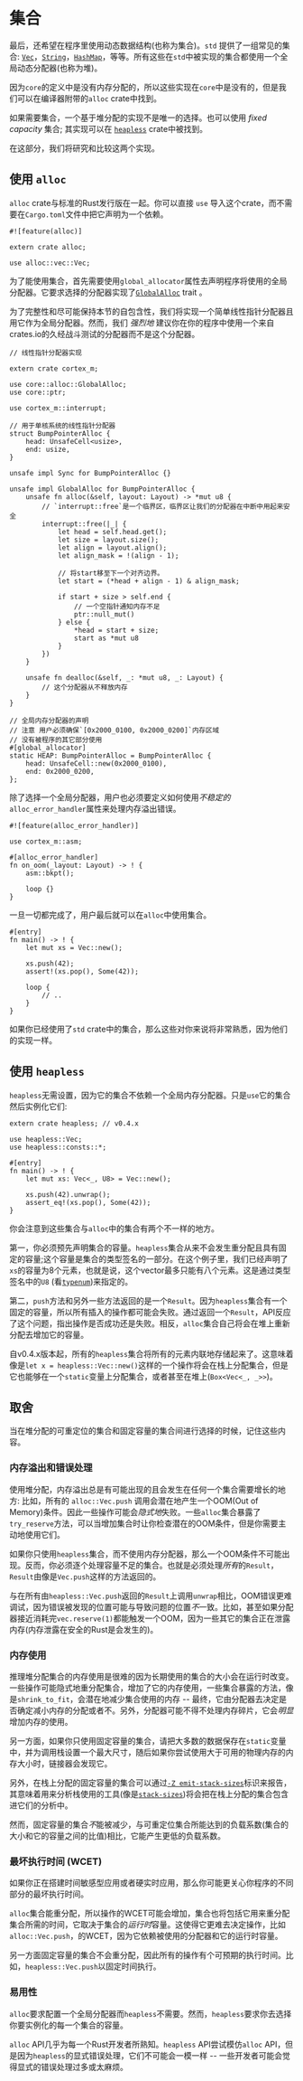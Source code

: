 # 集合

最后，还希望在程序里使用动态数据结构(也称为集合)。`std` 提供了一组常见的集合: [`Vec`]，[`String`]，[`HashMap`]，等等。所有这些在`std`中被实现的集合都使用一个全局动态分配器(也称为堆)。
 
[`Vec`]: https://doc.rust-lang.org/std/vec/struct.Vec.html
[`String`]: https://doc.rust-lang.org/std/string/struct.String.html
[`HashMap`]: https://doc.rust-lang.org/std/collections/struct.HashMap.html

因为`core`的定义中是没有内存分配的，所以这些实现在`core`中是没有的，但是我们可以在编译器附带的`alloc` crate中找到。

如果需要集合，一个基于堆分配的实现不是唯一的选择。也可以使用 *fixed capacity* 集合; 其实现可以在 [`heapless`] crate中被找到。

[`heapless`]: https://crates.io/crates/heapless

在这部分，我们将研究和比较这两个实现。

## 使用 `alloc`

`alloc` crate与标准的Rust发行版在一起。你可以直接 `use` 导入这个crate，而不需要在`Cargo.toml`文件中把它声明为一个依赖。

``` rust,ignore
#![feature(alloc)]

extern crate alloc;

use alloc::vec::Vec;
```

为了能使用集合，首先需要使用`global_allocator`属性去声明程序将使用的全局分配器。它要求选择的分配器实现了[`GlobalAlloc`] trait 。

[`GlobalAlloc`]: https://doc.rust-lang.org/core/alloc/trait.GlobalAlloc.html

为了完整性和尽可能保持本节的自包含性，我们将实现一个简单线性指针分配器且用它作为全局分配器。然而，我们 *强烈地* 建议你在你的程序中使用一个来自crates.io的久经战斗测试的分配器而不是这个分配器。

``` rust,ignore
// 线性指针分配器实现

extern crate cortex_m;

use core::alloc::GlobalAlloc;
use core::ptr;

use cortex_m::interrupt;

// 用于单核系统的线性指针分配器
struct BumpPointerAlloc {
    head: UnsafeCell<usize>,
    end: usize,
}

unsafe impl Sync for BumpPointerAlloc {}

unsafe impl GlobalAlloc for BumpPointerAlloc {
    unsafe fn alloc(&self, layout: Layout) -> *mut u8 {
        // `interrupt::free`是一个临界区，临界区让我们的分配器在中断中用起来安全
        interrupt::free(|_| {
            let head = self.head.get();
            let size = layout.size();
            let align = layout.align();
            let align_mask = !(align - 1);

            // 将start移至下一个对齐边界。
            let start = (*head + align - 1) & align_mask;

            if start + size > self.end {
                // 一个空指针通知内存不足
                ptr::null_mut()
            } else {
                *head = start + size;
                start as *mut u8
            }
        })
    }

    unsafe fn dealloc(&self, _: *mut u8, _: Layout) {
        // 这个分配器从不释放内存
    }
}

// 全局内存分配器的声明
// 注意 用户必须确保`[0x2000_0100, 0x2000_0200]`内存区域
// 没有被程序的其它部分使用
#[global_allocator]
static HEAP: BumpPointerAlloc = BumpPointerAlloc {
    head: UnsafeCell::new(0x2000_0100),
    end: 0x2000_0200,
};
```

除了选择一个全局分配器，用户也必须要定义如何使用*不稳定的*`alloc_error_handler`属性来处理内存溢出错误。

``` rust,ignore
#![feature(alloc_error_handler)]

use cortex_m::asm;

#[alloc_error_handler]
fn on_oom(_layout: Layout) -> ! {
    asm::bkpt();

    loop {}
}
```

一旦一切都完成了，用户最后就可以在`alloc`中使用集合。

```rust,ignore
#[entry]
fn main() -> ! {
    let mut xs = Vec::new();

    xs.push(42);
    assert!(xs.pop(), Some(42));

    loop {
        // ..
    }
}
```

如果你已经使用了`std` crate中的集合，那么这些对你来说将非常熟悉，因为他们的实现一样。

## 使用 `heapless`

`heapless`无需设置，因为它的集合不依赖一个全局内存分配器。只是`use`它的集合然后实例化它们:

```rust,ignore
extern crate heapless; // v0.4.x

use heapless::Vec;
use heapless::consts::*;

#[entry]
fn main() -> ! {
    let mut xs: Vec<_, U8> = Vec::new();

    xs.push(42).unwrap();
    assert_eq!(xs.pop(), Some(42));
}
```

你会注意到这些集合与`alloc`中的集合有两个不一样的地方。

第一，你必须预先声明集合的容量。`heapless`集合从来不会发生重分配且具有固定的容量;这个容量是集合的类型签名的一部分。在这个例子里，我们已经声明了`xs`的容量为8个元素，也就是说，这个vector最多只能有八个元素。这是通过类型签名中的`U8` (看[`typenum`])来指定的。

[`typenum`]: https://crates.io/crates/typenum

第二，`push`方法和另外一些方法返回的是一个`Result`。因为`heapless`集合有一个固定的容量，所以所有插入的操作都可能会失败。通过返回一个`Result`，API反应了这个问题，指出操作是否成功还是失败。相反，`alloc`集合自己将会在堆上重新分配去增加它的容量。

自v0.4.x版本起，所有的`heapless`集合将所有的元素内联地存储起来了。这意味着像是`let x = heapless::Vec::new()`这样的一个操作将会在栈上分配集合，但是它也能够在一个`static`变量上分配集合，或者甚至在堆上(`Box<Vec<_, _>>`)。

## 取舍

当在堆分配的可重定位的集合和固定容量的集合间进行选择的时候，记住这些内容。

### 内存溢出和错误处理

使用堆分配，内存溢出总是有可能出现的且会发生在任何一个集合需要增长的地方: 比如，所有的 `alloc::Vec.push` 调用会潜在地产生一个OOM(Out of Memory)条件。因此一些操作可能会*隐式地*失败。一些`alloc`集合暴露了`try_reserve`方法，可以当增加集合时让你检查潜在的OOM条件，但是你需要主动地使用它们。

如果你只使用`heapless`集合，而不使用内存分配器，那么一个OOM条件不可能出现。反而，你必须逐个处理容量不足的集合。也就是必须处理*所有*的`Result`，`Result`由像是`Vec.push`这样的方法返回的。

与在所有由`heapless::Vec.push`返回的`Result`上调用`unwrap`相比，OOM错误更难调试，因为错误被发现的位置可能与导致问题的位置*不*一致。比如，甚至如果分配器接近消耗完`vec.reserve(1)`都能触发一个OOM，因为一些其它的集合正在泄露内存(内存泄露在安全的Rust是会发生的)。

### 内存使用

推理堆分配集合的内存使用是很难的因为长期使用的集合的大小会在运行时改变。一些操作可能隐式地重分配集合，增加了它的内存使用，一些集合暴露的方法，像是`shrink_to_fit`，会潜在地减少集合使用的内存 -- 最终，它由分配器去决定是否确定减小内存的分配或者不。另外，分配器可能不得不处理内存碎片，它会*明显*增加内存的使用。

另一方面，如果你只使用固定容量的集合，请把大多数的数据保存在`static`变量中，并为调用栈设置一个最大尺寸，随后如果你尝试使用大于可用的物理内存的内存大小时，链接器会发现它。

另外，在栈上分配的固定容量的集合可以通过[`-Z emit-stack-sizes`]标识来报告，其意味着用来分析栈使用的工具(像是[`stack-sizes`])将会把在栈上分配的集合包含进它们的分析中。

[`-Z emit-stack-sizes`]: https://doc.rust-lang.org/beta/unstable-book/compiler-flags/emit-stack-sizes.html
[`stack-sizes`]: https://crates.io/crates/stack-sizes

然而，固定容量的集合*不*能被减少，与可重定位集合所能达到的负载系数(集合的大小和它的容量之间的比值)相比，它能产生更低的负载系数。

### 最坏执行时间 (WCET)

如果你正在搭建时间敏感型应用或者硬实时应用，那么你可能更关心你程序的不同部分的最坏执行时间。

`alloc`集合能重分配，所以操作的WCET可能会增加，集合也将包括它用来重分配集合所需的时间，它取决于集合的*运行时*容量。这使得它更难去决定操作，比如`alloc::Vec.push`，的WCET，因为它依赖被使用的分配器和它的运行时容量。

另一方面固定容量的集合不会重分配，因此所有的操作有个可预期的执行时间。比如，`heapless::Vec.push`以固定时间执行。

### 易用性

`alloc`要求配置一个全局分配器而`heapless`不需要。然而，`heapless`要求你去选择你要实例化的每一个集合的容量。

`alloc` API几乎为每一个Rust开发者所熟知。`heapless` API尝试模仿`alloc` API，但是因为`heapless`的显式错误处理，它们不可能会一模一样 -- 一些开发者可能会觉得显式的错误处理过多或太麻烦。

